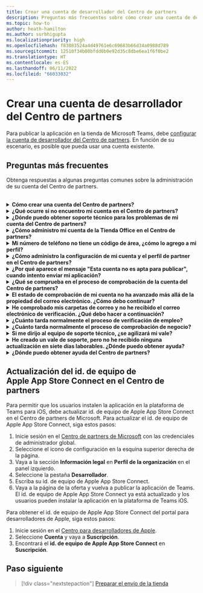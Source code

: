 ```yaml
---
title: Crear una cuenta de desarrollador del Centro de partners
description: Preguntas más frecuentes sobre cómo crear una cuenta de desarrollador del Centro de partners para publicar la aplicación en la tienda de Microsoft Teams.
ms.topic: how-to
author: heath-hamilton
ms.author: surbhigupta
ms.localizationpriority: high
ms.openlocfilehash: f83083524a4d49761e6c69683b66d34a0988d789
ms.sourcegitcommit: 12510f34b00bfdd0b0e92d35c8dbe6ea1f6f0be2
ms.translationtype: HT
ms.contentlocale: es-ES
ms.lasthandoff: 06/11/2022
ms.locfileid: "66033032"
---
```

# <a name="create-a-partner-center-developer-account"></a>Crear una cuenta de desarrollador del Centro de partners

Para publicar la aplicación en la tienda de Microsoft Teams, debe [configurar la cuenta de desarrollador del Centro de partners](/office/dev/store/open-a-developer-account). En función de su escenario, es posible que pueda usar una cuenta existente.

## <a name="faq"></a>Preguntas más frecuentes

Obtenga respuestas a algunas preguntas comunes sobre la administración de su cuenta del Centro de partners.

<br>

<details>

<summary><b>Cómo crear una cuenta del Centro de partners?</b></summary>

Puede crear una cuenta del Centro de partners de una de las siguientes maneras:

* Si no está familiarizado con el Centro de partners y no tiene una cuenta de Microsoft Network, [cree una cuenta utilizando la página de inscripción del Centro de partners](/office/dev/store/open-a-developer-account#create-an-account-using-the-partner-center-enrollment-page).
* Si ya está inscrito en Microsoft Partner Network, [cree una cuenta directamente desde el Centro de partners utilizando inscripciones existentes de Microsoft Centro de partners](/office/dev/store/open-a-developer-account#create-an-account-using-an-existing-partner-center-enrollment).

<br>

</details>

<details>

<summary><b>¿Qué ocurre si no encuentro mi cuenta en el Centro de partners?</b></summary>

Abra un [vale de soporte del Centro de partners](https://partner.microsoft.com/support/v2/?stage=1) y seleccione lo siguiente:

| Menú | Opción |
| -------   | -------  |
|Categoría| Marketplace comercial|
| Tema | Preguntas generales sobre ayuda y procedimientos de Marketplace |
| Subtema| Complemento de Office |

<br>

</details>

<details>

<summary><b>¿Dónde puedo obtener soporte técnico para los problemas de mi cuenta del Centro de partners?</b></summary>

Visite la [página de soporte técnico de los editores](https://aka.ms/marketplacepublishersupport) para buscar el problema. Si las instrucciones no son útiles, cree un [vale de soporte del Centro de partners](/azure/marketplace/partner-center-portal/support#how-to-open-a-support-ticket).

<br>

</details>

<details>

<summary><b>¿Cómo administro mi cuenta de la Tienda Office en el Centro de partners?</b></summary>

Consulte [administrar su cuenta a través de Centro de partners](/office/dev/store/manage-account-settings-and-profile) para obtener más información.

<br>

</details>

<details>

<summary><b>Mi número de teléfono no tiene un código de área, ¿cómo lo agrego a mi perfil?</b></summary>

El número de teléfono tiene tres partes: código de país, código de área y número de teléfono. Si el número de teléfono no incluye un código de área, deje el segundo cuadro vacío y complete el tercer cuadro.

<br>

</details>

<details>

<summary><b>¿Cómo administro la configuración de mi cuenta y el perfil de partner en el Centro de partners?</b></summary>

Consulte [administrar la configuración de la cuenta y la información de perfil](/windows/uwp/publish/manage-account-settings-and-profile#additional-settings-and-info) para obtener más información.

<br>

</details>

<details>

<summary><b>¿Por qué aparece el mensaje "Esta cuenta no es apta para publicar", cuando intento enviar mi aplicación?</b></summary>

Ha recibido este mensaje de error porque su [estado de comprobación de la cuenta](/partner-center/verification-responses) está pendiente. Compruebe su estado en el [panel](https://partner.microsoft.com/dashboard) del Centro de partners. Seleccione el icono de engranaje **Configuración** y elija **Configuración del desarrollador > Cuenta > Configuración de la cuenta**.

![Estado de comprobación del Centro de partners](~/assets/images/partner-center-verification-status.png)

<br>

</details>

<details>

<summary><b>¿Qué se comprueba en el proceso de comprobación de la cuenta del Centro de partners?</b></summary>

Hay tres áreas de comprobación, **Propiedad del correo electrónico**, **Empleo** y **Negocio**. Para obtener más información, vea [qué se comprueba y cómo responder](/partner-center/verification-responses#what-is-verified-and-how-to-respond).

Si es el contacto principal, el administrador global o el administrador de la cuenta, puede supervisar el estado de comprobación y realizar un seguimiento del progreso en su página de perfil.

Una vez completado el proceso de comprobación, el estado de la inscripción en la página de perfil cambia de *pendiente* a *autorizado*. A continuación, el contacto principal recibe un correo electrónico de Microsoft en unos días laborables.

<br>

</details>

<details>

<summary><b>El estado de comprobación de mi cuenta no ha avanzado más allá de la propiedad del correo electrónico. ¿Cómo debo continuar?</b></summary>

Durante el proceso de comprobación de la **propiedad del correo electrónico**, se envía un correo electrónico de comprobación al contacto principal. Compruebe en su bandeja de entrada de contacto principal si hay un correo electrónico de **maccount@microsoft.com** con la línea de asunto **Acción necesaria: compruebe su cuenta de correo electrónico con Microsoft** y complete el proceso de verificación de correo electrónico. El correo electrónico de verificación se envía a la dirección que aparece en la configuración de la cuenta del Centro de partners.

Recuerde lo siguiente sobre el proceso de verificación de correo electrónico:

* El vínculo de verificación de correo electrónico solo es válido durante siete días.
* Para solicitar que se vuelva a enviar el correo electrónico, visite la página de perfil de partner y seleccione el vínculo **Reenviar correo electrónico de verificación**.
* Para asegurarse de que recibe el correo electrónico, incluya **microsoft.com** en la lista de dominios seguros y compruebe las carpetas de correo no deseado.

<br>

</details>

<details>

<summary><b>He comprobado mis carpetas de correo y no he recibido el correo electrónico de verificación. ¿Qué debo hacer a continuación?</b></summary>

Pruebe a hacer lo siguiente:

* Compruebe la carpeta de correo no deseado.
* Borre la memoria caché del explorador, vaya al panel de la cuenta del Centro de partners y seleccione **Volver a enviar el correo electrónico de verificación**.
* Intente acceder al vínculo **Reenviar correo electrónico de verificación** desde otro explorador.
* Trabaje con su departamento de TI para asegurarse de que el servidor de correo electrónico no bloquee los correos electrónicos de verificación.
* Ajuste el filtro del correo no deseado del servidor para permitir o incluir en una lista segura todos los correos electrónicos de **maccount@microsoft.com**.

<br>

</details>

<details>

<summary><b>¿Cuánto tarda normalmente el proceso de verificación de empleo?</b></summary>

Si todos los detalles enviados son correctos, el proceso de verificación de empleo tarda aproximadamente dos horas en completarse.

<br>

</details>

<details>

<summary><b>¿Cuánto tarda normalmente el proceso de comprobación de negocio?</b></summary>

Si se envían todos los documentos necesarios, la verificación de negocio tarda de uno a dos días laborables en completarse.

<br>

</details>

<details>

<summary><b>Si me dirijo al equipo de soporte técnico, ¿se agilizará mi vale?</b></summary>

Los vales de soporte se resuelven en una semana. Compruebe si hay actualizaciones enviadas al correo electrónico que proporcionó al crear el vale de soporte.

<br>

</details>

<details>

<summary><b>He creado un vale de soporte, pero no he recibido ninguna actualización en siete días laborables. ¿Dónde puedo obtener ayuda?</b></summary>

Envíe un correo electrónico a <a href="mailto:teamsubm@microsoft.com">teamsubm@microsoft.com</a> con los detalles siguientes:

* **Línea de asunto**: Problema de cuenta del Centro de partners para *el nombre de su aplicación*.
* **Cuerpo del correo electrónico**:
  * Número de vale de soporte.
  * Su id. de vendedor.
  * Captura de pantalla del problema (si es posible).

<br>

</details>

<details>

<summary><b>¿Dónde puedo obtener ayuda del Centro de partners?</b></summary>

Los siguientes recursos también le pueden ayudar:

* [Preguntas frecuentes Microsoft 365 sobre el envío de aplicaciones](/office/dev/store/appsource-submission-faq).
* [Documentación de Marketplace comercial](/azure/marketplace/).

<br>

</details>

## <a name="update-apple-app-store-connect-team-id-on-partner-center"></a>Actualización del id. de equipo de Apple App Store Connect en el Centro de partners

Para permitir que los usuarios instalen la aplicación en la plataforma de Teams para iOS, debe actualizar id. de equipo de Apple App Store Connect en el Centro de partners de Microsoft. Para actualizar el id. de equipo de Apple App Store Connect, siga estos pasos:

1. Inicie sesión en el [Centro de partners de Microsoft](https://partner.microsoft.com/dashboard/home) con las credenciales de administrador global.
1. Seleccione el icono de configuración en la esquina superior derecha de la página.
1. Vaya a la sección **Información legal** en **Perfil de la organización** en el panel izquierdo.
1. Seleccione la pestaña **Desarrollador**.
1. Escriba su id. de equipo de Apple App Store Connect.
1. Vaya a la página de la oferta y vuelva a publicar la aplicación de Teams.
   El id. de equipo de Apple App Store Connect ya está actualizado y los usuarios pueden instalar la aplicación en la plataforma de Teams iOS.

Para obtener el id. de equipo de Apple App Store Connect del portal para desarrolladores de Apple, siga estos pasos:

1. Inicie sesión en el [Centro para desarrolladores de Apple](https://developer.apple.com/).
1. Seleccione **Cuenta** y vaya a **Suscripción**.
1. Encontrará el **id. de equipo de Apple App Store Connect** en **Suscripción**.

## <a name="next-step"></a>Paso siguiente

> [!div class="nextstepaction"]
> [Preparar el envío de la tienda](~/concepts/deploy-and-publish/appsource/prepare/submission-checklist.md)
